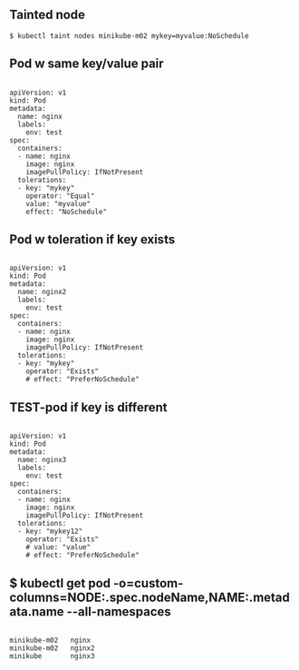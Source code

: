## Tainted node
```
$ kubectl taint nodes minikube-m02 mykey=myvalue:NoSchedule
```

## Pod w same key/value pair
```

apiVersion: v1
kind: Pod
metadata:
  name: nginx
  labels:
    env: test
spec:
  containers:
  - name: nginx
    image: nginx
    imagePullPolicy: IfNotPresent
  tolerations:
  - key: "mykey"
    operator: "Equal"
    value: "myvalue"
    effect: "NoSchedule"
```

## Pod w toleration if key exists
```

apiVersion: v1
kind: Pod
metadata:
  name: nginx2
  labels:
    env: test
spec:
  containers:
  - name: nginx
    image: nginx
    imagePullPolicy: IfNotPresent
  tolerations:
  - key: "mykey"
    operator: "Exists"
    # effect: "PreferNoSchedule"
```

## TEST-pod if key is different
```

apiVersion: v1
kind: Pod
metadata:
  name: nginx3
  labels:
    env: test
spec:
  containers:
  - name: nginx
    image: nginx
    imagePullPolicy: IfNotPresent
  tolerations:
  - key: "mykey12"
    operator: "Exists"
    # value: "value"
    # effect: "PreferNoSchedule"
```
## $ kubectl get pod -o=custom-columns=NODE:.spec.nodeName,NAME:.metadata.name --all-namespaces
```
 
minikube-m02   nginx
minikube-m02   nginx2
minikube       nginx3
```
